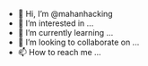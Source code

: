 - 👋 Hi, I’m @mahanhacking
- 👀 I’m interested in ...
- 🌱 I’m currently learning ...
- 💞️ I’m looking to collaborate on ...
- 📫 How to reach me ...

<!---
mahanhacking/mahanhacking is a ✨ special ✨ repository because its `README.md` (this file) appears on your GitHub profile.
You can click the Preview link to take a look at your changes.
--->
